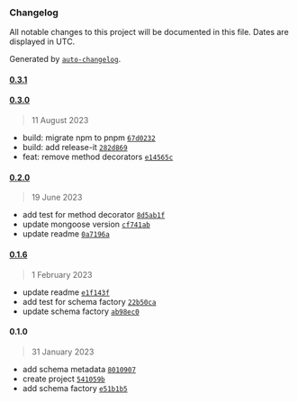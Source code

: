 ### Changelog

All notable changes to this project will be documented in this file. Dates are displayed in UTC.

Generated by [`auto-changelog`](https://github.com/CookPete/auto-changelog).

#### [0.3.1](https://github.com/canccevik/mondec/compare/0.3.0...0.3.1)

#### [0.3.0](https://github.com/canccevik/mondec/compare/0.2.0...0.3.0)

> 11 August 2023

- build: migrate npm to pnpm [`67d0232`](https://github.com/canccevik/mondec/commit/67d023210d457bb9f12e863f2aede00869af4aed)
- build: add release-it [`282d869`](https://github.com/canccevik/mondec/commit/282d869d7e5bfd194040cbe1348cd292853d97aa)
- feat: remove method decorators [`e14565c`](https://github.com/canccevik/mondec/commit/e14565cf8c9510889f6fb677b590446feaeda79c)

#### [0.2.0](https://github.com/canccevik/mondec/compare/0.1.6...0.2.0)

> 19 June 2023

- add test for method decorator [`8d5ab1f`](https://github.com/canccevik/mondec/commit/8d5ab1f4802dc0ee98a4c8daf4d8de3ed4eb233e)
- update mongoose version [`cf741ab`](https://github.com/canccevik/mondec/commit/cf741ab578321e651b9ee90fc52dad5dd464e907)
- update readme [`0a7196a`](https://github.com/canccevik/mondec/commit/0a7196ac208d80701f05f935bf65c796e88dd0a1)

#### [0.1.6](https://github.com/canccevik/mondec/compare/0.1.0...0.1.6)

> 1 February 2023

- update readme [`e1f143f`](https://github.com/canccevik/mondec/commit/e1f143f589928b1a7992a8cb11912dd0098fd466)
- add test for schema factory [`22b50ca`](https://github.com/canccevik/mondec/commit/22b50ca919086e6fe240b376fa82c99e8648d2c2)
- update schema factory [`ab98ec0`](https://github.com/canccevik/mondec/commit/ab98ec095d21736422b741ed7d6dd6100c1a64c2)

#### 0.1.0

> 31 January 2023

- add schema metadata [`8010907`](https://github.com/canccevik/mondec/commit/80109077db830226437de12224121d1f80afdd3e)
- create project [`541059b`](https://github.com/canccevik/mondec/commit/541059bf306e7295f991faf8979dedc22bff36eb)
- add schema factory [`e51b1b5`](https://github.com/canccevik/mondec/commit/e51b1b5acf1c10c0cb1ffa9dd1c604f30335e856)
